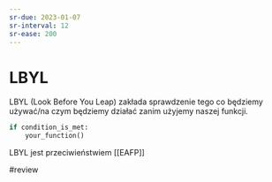 ```yaml
---
sr-due: 2023-01-07
sr-interval: 12
sr-ease: 200
---
```


# LBYL

LBYL (Look Before You Leap) zakłada sprawdzenie tego co będziemy używać/na czym będziemy działać zanim użyjemy naszej funkcji.

``` python
if condition_is_met:
	your_function()
```

LBYL jest przeciwieństwiem [[EAFP]]



#review